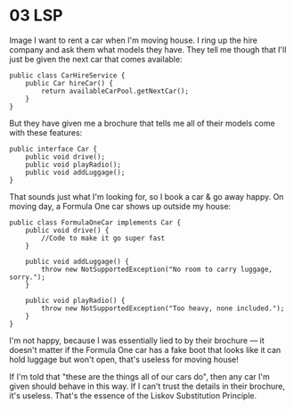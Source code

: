 # 03 LSP

Image I want to rent a car when I'm moving house. I ring up the hire company and ask them what models they have. They tell me though that I'll just be given the next car that comes available:

```
public class CarHireService {
    public Car hireCar() {
        return availableCarPool.getNextCar();
    }
}
```

But they have given me a brochure that tells me all of their models come with these features:

```
public interface Car {
    public void drive();
    public void playRadio();
    public void addLuggage();
}
```

That sounds just what I'm looking for, so I book a car & go away happy. On moving day, a Formula One car shows up outside my house:

```
public class FormulaOneCar implements Car {
    public void drive() {
        //Code to make it go super fast
    }

    public void addLuggage() {
        throw new NotSupportedException("No room to carry luggage, sorry.");
    }

    public void playRadio() {
        throw new NotSupportedException("Too heavy, none included.");
    }
}
```

I'm not happy, because I was essentially lied to by their brochure — it doesn't matter if the Formula One car has a fake boot that looks like it can hold luggage but won't open, that's useless for moving house!

If I'm told that "these are the things all of our cars do", then any car I'm given should behave in this way. If I can't trust the details in their brochure, it's useless. That's the essence of the Liskov Substitution Principle.